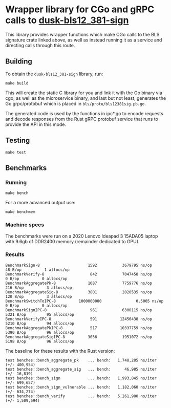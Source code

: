 # Wrapper library for CGo and gRPC calls to [dusk-bls12_381-sign](https://github.com/dusk-network/bls12_381-sign)

This library provides wrapper functions which make CGo calls to the BLS 
signature crate linked above, as well as instead running it as a service and 
directing calls through this route.

## Building

To obtain the `dusk-bls12_381-sign` library, run:

```
make build
```

This will create the static C library for you and link it with the Go binary 
via cgo, as well as the microservice binary, and last but not least, 
generates the Go grpc/protobuf which is placed in `bls/proto/bls12381sig.pb.go`.

The generated code is used by the functions in ipc*.go to encode requests 
and decode responses from the Rust gRPC protobuf service that runs to 
provide the API in this mode.

## Testing

```
make test
```

## Benchmarks

### Running

```
make bench
```

For a more advanced output use:

```
make benchmem
```

### Machine specs

The benchmarks were run on a 2020 Lenovo Ideapad 3 15ADA05 laptop with 9.6gb of DDR2400 memory (remainder dedicated to
GPU).

### Results

```
BenchmarkSign-8                     1592           3679795 ns/op              48 B/op          1 allocs/op
BenchmarkVerify-8                    842           7047458 ns/op               0 B/op          0 allocs/op
BenchmarkAggregatePk-8              1087           7759776 ns/op             216 B/op          3 allocs/op
BenchmarkAggregateSig-8             3801           2020535 ns/op             120 B/op          3 allocs/op
BenchmarkSwitchToIPC-8          1000000000               0.5005 ns/op          0 B/op          0 allocs/op
BenchmarkSignIPC-8                   961           6300115 ns/op            5321 B/op         95 allocs/op
BenchmarkVerifyIPC-8                 591          12450438 ns/op            5210 B/op         94 allocs/op
BenchmarkAggregatePkIPC-8            517          10337759 ns/op            5390 B/op         96 allocs/op
BenchmarkAggregateSigIPC-8          3036           1951072 ns/op            5198 B/op         96 allocs/op
```

The baseline for these results with the Rust version:

```
test benches::bench_aggregate_pk    ... bench:   1,748,285 ns/iter (+/- 400,954)
test benches::bench_aggregate_sig   ... bench:      46,985 ns/iter (+/- 16,819)
test benches::bench_sign            ... bench:   1,993,845 ns/iter (+/- 699,657)
test benches::bench_sign_vulnerable ... bench:   1,182,060 ns/iter (+/- 634,274)
test benches::bench_verify          ... bench:   5,261,980 ns/iter (+/- 1,509,594)

```